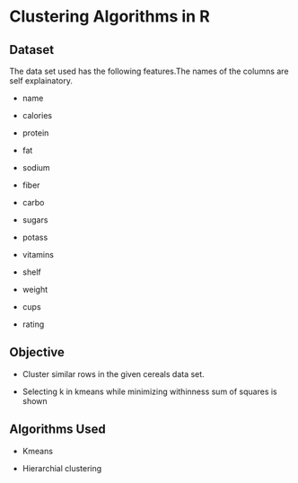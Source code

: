# Clustering Algorithms in R

## Dataset
The data set used has the following features.The names of the columns are self explainatory.

- name

- calories

- protein

- fat

- sodium

- fiber

- carbo

- sugars

- potass

- vitamins

- shelf

- weight

- cups

- rating

## Objective
- Cluster similar rows in the given cereals data set.

- Selecting k in kmeans while minimizing withinness sum of squares is shown

## Algorithms Used

- Kmeans

- Hierarchial clustering



